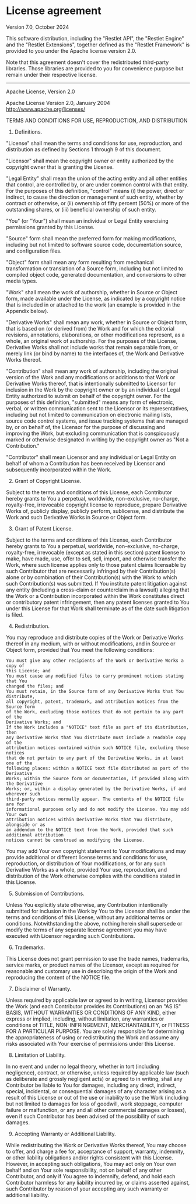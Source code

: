 License agreement
=================

Version 7.0, October 2024

This software distribution, including the "Restlet API", the "Restlet Engine"
and the "Restlet Extensions", together defined as the "Restlet Framework" is
provided to you under the Apache license version 2.0.

Note that this agreement doesn't cover the redistributed third-party libraries. 
Those libraries are provided to you for convenience purpose but remain under 
their respective license.

_______________________________________________________________________
Apache License, Version 2.0

Apache License
Version 2.0, January 2004
http://www.apache.org/licenses/

TERMS AND CONDITIONS FOR USE, REPRODUCTION, AND DISTRIBUTION

1. Definitions.

"License" shall mean the terms and conditions for use, reproduction, 
and distribution as defined by Sections 1 through 9 of this document.

"Licensor" shall mean the copyright owner or entity authorized by the 
copyright owner that is granting the License.

"Legal Entity" shall mean the union of the acting entity and all other 
entities that control, are controlled by, or are under common control 
with that entity. For the purposes of this definition, "control" means 
(i) the power, direct or indirect, to cause the direction or management 
of such entity, whether by contract or otherwise, or (ii) ownership of 
fifty percent (50%) or more of the outstanding shares, or (iii) 
beneficial ownership of such entity.

"You" (or "Your") shall mean an individual or Legal Entity exercising 
permissions granted by this License.

"Source" form shall mean the preferred form for making modifications, 
including but not limited to software source code, documentation source, 
and configuration files.

"Object" form shall mean any form resulting from mechanical transformation 
or translation of a Source form, including but not limited to compiled 
object code, generated documentation, and conversions to other media types.

"Work" shall mean the work of authorship, whether in Source or Object form, 
made available under the License, as indicated by a copyright notice that 
is included in or attached to the work (an example is provided in the 
Appendix below).

"Derivative Works" shall mean any work, whether in Source or Object form, 
that is based on (or derived from) the Work and for which the editorial 
revisions, annotations, elaborations, or other modifications represent, 
as a whole, an original work of authorship. For the purposes of this License, 
Derivative Works shall not include works that remain separable from, or merely 
link (or bind by name) to the interfaces of, the Work and Derivative Works 
thereof.

"Contribution" shall mean any work of authorship, including the original 
version of the Work and any modifications or additions to that Work or 
Derivative Works thereof, that is intentionally submitted to Licensor for 
inclusion in the Work by the copyright owner or by an individual or Legal 
Entity authorized to submit on behalf of the copyright owner. For the 
purposes of this definition, "submitted" means any form of electronic, verbal, 
or written communication sent to the Licensor or its representatives, including 
but not limited to communication on electronic mailing lists, source code control 
systems, and issue tracking systems that are managed by, or on behalf of, the 
Licensor for the purpose of discussing and improving the Work, but excluding 
communication that is conspicuously marked or otherwise designated in writing by 
the copyright owner as "Not a Contribution."

"Contributor" shall mean Licensor and any individual or Legal Entity on behalf of 
whom a Contribution has been received by Licensor and subsequently incorporated 
within the Work.

2. Grant of Copyright License.

Subject to the terms and conditions of this License, each Contributor hereby grants 
to You a perpetual, worldwide, non-exclusive, no-charge, royalty-free, irrevocable 
copyright license to reproduce, prepare Derivative Works of, publicly display, publicly 
perform, sublicense, and distribute the Work and such Derivative Works in Source or 
Object form.

3. Grant of Patent License.

Subject to the terms and conditions of this License, each Contributor hereby grants 
to You a perpetual, worldwide, non-exclusive, no-charge, royalty-free, irrevocable 
(except as stated in this section) patent license to make, have made, use, offer to 
sell, sell, import, and otherwise transfer the Work, where such license applies only 
to those patent claims licensable by such Contributor that are necessarily infringed 
by their Contribution(s) alone or by combination of their Contribution(s) with the Work 
to which such Contribution(s) was submitted. If You institute patent litigation against 
any entity (including a cross-claim or counterclaim in a lawsuit) alleging that the 
Work or a Contribution incorporated within the Work constitutes direct or contributory 
patent infringement, then any patent licenses granted to You under this License for 
that Work shall terminate as of the date such litigation is filed.

4. Redistribution.

You may reproduce and distribute copies of the Work or Derivative Works thereof in 
any medium, with or without modifications, and in Source or Object form, provided 
that You meet the following conditions:

    You must give any other recipients of the Work or Derivative Works a copy of 
    this License; and
    You must cause any modified files to carry prominent notices stating that You 
    changed the files; and
    You must retain, in the Source form of any Derivative Works that You distribute, 
    all copyright, patent, trademark, and attribution notices from the Source form 
    of the Work, excluding those notices that do not pertain to any part of the 
    Derivative Works; and
    If the Work includes a "NOTICE" text file as part of its distribution, then 
    any Derivative Works that You distribute must include a readable copy of the 
    attribution notices contained within such NOTICE file, excluding those notices 
    that do not pertain to any part of the Derivative Works, in at least one of the 
    following places: within a NOTICE text file distributed as part of the Derivative 
    Works; within the Source form or documentation, if provided along with the Derivative 
    Works; or, within a display generated by the Derivative Works, if and wherever such 
    third-party notices normally appear. The contents of the NOTICE file are for 
    informational purposes only and do not modify the License. You may add Your own 
    attribution notices within Derivative Works that You distribute, alongside or as 
    an addendum to the NOTICE text from the Work, provided that such additional attribution 
    notices cannot be construed as modifying the License.

You may add Your own copyright statement to Your modifications and may provide 
additional or different license terms and conditions for use, reproduction, or 
distribution of Your modifications, or for any such Derivative Works as a whole, 
provided Your use, reproduction, and distribution of the Work otherwise complies 
with the conditions stated in this License.

5. Submission of Contributions.

Unless You explicitly state otherwise, any Contribution intentionally submitted 
for inclusion in the Work by You to the Licensor shall be under the terms and 
conditions of this License, without any additional terms or conditions. Notwithstanding 
the above, nothing herein shall supersede or modify the terms of any separate license 
agreement you may have executed with Licensor regarding such Contributions.

6. Trademarks.

This License does not grant permission to use the trade names, trademarks, service 
marks, or product names of the Licensor, except as required for reasonable and 
customary use in describing the origin of the Work and reproducing the content of 
the NOTICE file.

7. Disclaimer of Warranty.

Unless required by applicable law or agreed to in writing, Licensor provides the 
Work (and each Contributor provides its Contributions) on an "AS IS" BASIS, WITHOUT 
WARRANTIES OR CONDITIONS OF ANY KIND, either express or implied, including, without 
limitation, any warranties or conditions of TITLE, NON-INFRINGEMENT, MERCHANTABILITY, 
or FITNESS FOR A PARTICULAR PURPOSE. You are solely responsible for determining the 
appropriateness of using or redistributing the Work and assume any risks associated 
with Your exercise of permissions under this License.

8. Limitation of Liability.

In no event and under no legal theory, whether in tort (including negligence), 
contract, or otherwise, unless required by applicable law (such as deliberate 
and grossly negligent acts) or agreed to in writing, shall any Contributor be 
liable to You for damages, including any direct, indirect, special, incidental, 
or consequential damages of any character arising as a result of this License or 
out of the use or inability to use the Work (including but not limited to damages 
for loss of goodwill, work stoppage, computer failure or malfunction, or any and 
all other commercial damages or losses), even if such Contributor has been advised 
of the possibility of such damages.

9. Accepting Warranty or Additional Liability.

While redistributing the Work or Derivative Works thereof, You may choose to offer, 
and charge a fee for, acceptance of support, warranty, indemnity, or other liability 
obligations and/or rights consistent with this License. However, in accepting such 
obligations, You may act only on Your own behalf and on Your sole responsibility, 
not on behalf of any other Contributor, and only if You agree to indemnify, defend, 
and hold each Contributor harmless for any liability incurred by, or claims asserted 
against, such Contributor by reason of your accepting any such warranty or additional 
liability.